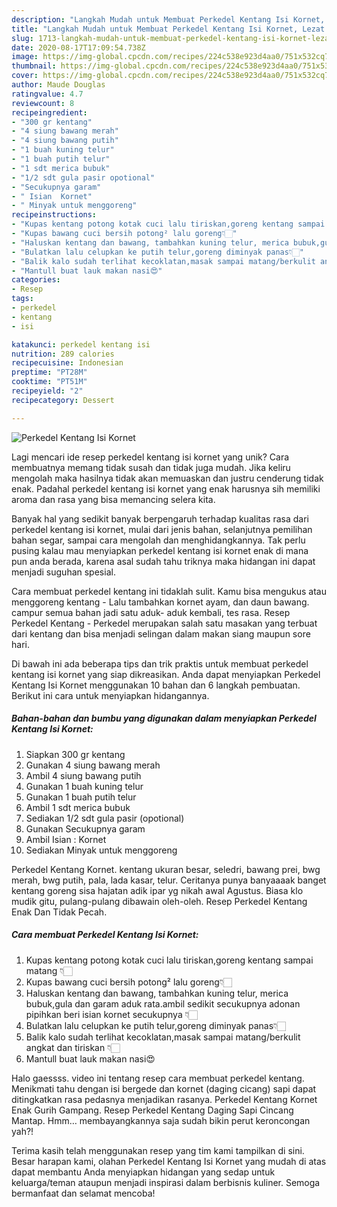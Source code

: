 ```yaml
---
description: "Langkah Mudah untuk Membuat Perkedel Kentang Isi Kornet, Lezat Sekali"
title: "Langkah Mudah untuk Membuat Perkedel Kentang Isi Kornet, Lezat Sekali"
slug: 1713-langkah-mudah-untuk-membuat-perkedel-kentang-isi-kornet-lezat-sekali
date: 2020-08-17T17:09:54.738Z
image: https://img-global.cpcdn.com/recipes/224c538e923d4aa0/751x532cq70/perkedel-kentang-isi-kornet-foto-resep-utama.jpg
thumbnail: https://img-global.cpcdn.com/recipes/224c538e923d4aa0/751x532cq70/perkedel-kentang-isi-kornet-foto-resep-utama.jpg
cover: https://img-global.cpcdn.com/recipes/224c538e923d4aa0/751x532cq70/perkedel-kentang-isi-kornet-foto-resep-utama.jpg
author: Maude Douglas
ratingvalue: 4.7
reviewcount: 8
recipeingredient:
- "300 gr kentang"
- "4 siung bawang merah"
- "4 siung bawang putih"
- "1 buah kuning telur"
- "1 buah putih telur"
- "1 sdt merica bubuk"
- "1/2 sdt gula pasir opotional"
- "Secukupnya garam"
- " Isian  Kornet"
- " Minyak untuk menggoreng"
recipeinstructions:
- "Kupas kentang potong kotak cuci lalu tiriskan,goreng kentang sampai matang 👇🏻"
- "Kupas bawang cuci bersih potong² lalu goreng👇🏻"
- "Haluskan kentang dan bawang, tambahkan kuning telur, merica bubuk,gula dan garam aduk rata.ambil sedikit secukupnya adonan pipihkan beri isian kornet secukupnya 👇🏻"
- "Bulatkan lalu celupkan ke putih telur,goreng diminyak panas👇🏻"
- "Balik kalo sudah terlihat kecoklatan,masak sampai matang/berkulit angkat dan tiriskan 👇🏻"
- "Mantull buat lauk makan nasi😍"
categories:
- Resep
tags:
- perkedel
- kentang
- isi

katakunci: perkedel kentang isi 
nutrition: 289 calories
recipecuisine: Indonesian
preptime: "PT28M"
cooktime: "PT51M"
recipeyield: "2"
recipecategory: Dessert

---
```



![Perkedel Kentang Isi Kornet](https://img-global.cpcdn.com/recipes/224c538e923d4aa0/751x532cq70/perkedel-kentang-isi-kornet-foto-resep-utama.jpg)

Lagi mencari ide resep perkedel kentang isi kornet yang unik? Cara membuatnya memang tidak susah dan tidak juga mudah. Jika keliru mengolah maka hasilnya tidak akan memuaskan dan justru cenderung tidak enak. Padahal perkedel kentang isi kornet yang enak harusnya sih memiliki aroma dan rasa yang bisa memancing selera kita.

Banyak hal yang sedikit banyak berpengaruh terhadap kualitas rasa dari perkedel kentang isi kornet, mulai dari jenis bahan, selanjutnya pemilihan bahan segar, sampai cara mengolah dan menghidangkannya. Tak perlu pusing kalau mau menyiapkan perkedel kentang isi kornet enak di mana pun anda berada, karena asal sudah tahu triknya maka hidangan ini dapat menjadi suguhan spesial.

Cara membuat perkedel kentang ini tidaklah sulit. Kamu bisa mengukus atau menggoreng kentang - Lalu tambahkan kornet ayam, dan daun bawang. campur semua bahan jadi satu aduk- aduk kembali, tes rasa. Resep Perkedel Kentang - Perkedel merupakan salah satu masakan yang terbuat dari kentang dan bisa menjadi selingan dalam makan siang maupun sore hari.


Di bawah ini ada beberapa tips dan trik praktis untuk membuat perkedel kentang isi kornet yang siap dikreasikan. Anda dapat menyiapkan Perkedel Kentang Isi Kornet menggunakan 10 bahan dan 6 langkah pembuatan. Berikut ini cara untuk menyiapkan hidangannya.

<!--inarticleads1-->

##### Bahan-bahan dan bumbu yang digunakan dalam menyiapkan Perkedel Kentang Isi Kornet:

1. Siapkan 300 gr kentang
1. Gunakan 4 siung bawang merah
1. Ambil 4 siung bawang putih
1. Gunakan 1 buah kuning telur
1. Gunakan 1 buah putih telur
1. Ambil 1 sdt merica bubuk
1. Sediakan 1/2 sdt gula pasir (opotional)
1. Gunakan Secukupnya garam
1. Ambil  Isian : Kornet
1. Sediakan  Minyak untuk menggoreng


Perkedel Kentang Kornet. kentang ukuran besar, seledri, bawang prei, bwg merah, bwg putih, pala, lada kasar, telur. Ceritanya punya banyaaaak banget kentang goreng sisa hajatan adik ipar yg nikah awal Agustus. Biasa klo mudik gitu, pulang-pulang dibawain oleh-oleh. Resep Perkedel Kentang Enak Dan Tidak Pecah. 

<!--inarticleads2-->

##### Cara membuat Perkedel Kentang Isi Kornet:

1. Kupas kentang potong kotak cuci lalu tiriskan,goreng kentang sampai matang 👇🏻
1. Kupas bawang cuci bersih potong² lalu goreng👇🏻
1. Haluskan kentang dan bawang, tambahkan kuning telur, merica bubuk,gula dan garam aduk rata.ambil sedikit secukupnya adonan pipihkan beri isian kornet secukupnya 👇🏻
1. Bulatkan lalu celupkan ke putih telur,goreng diminyak panas👇🏻
1. Balik kalo sudah terlihat kecoklatan,masak sampai matang/berkulit angkat dan tiriskan 👇🏻
1. Mantull buat lauk makan nasi😍


Halo gaessss. video ini tentang resep cara membuat perkedel kentang. Menikmati tahu dengan isi bergede dan kornet (daging cicang) sapi dapat ditingkatkan rasa pedasnya menjadikan rasanya. Perkedel Kentang Kornet Enak Gurih Gampang. Resep Perkedel Kentang Daging Sapi Cincang Mantap. Hmm… membayangkannya saja sudah bikin perut keroncongan yah?! 

Terima kasih telah menggunakan resep yang tim kami tampilkan di sini. Besar harapan kami, olahan Perkedel Kentang Isi Kornet yang mudah di atas dapat membantu Anda menyiapkan hidangan yang sedap untuk keluarga/teman ataupun menjadi inspirasi dalam berbisnis kuliner. Semoga bermanfaat dan selamat mencoba!
